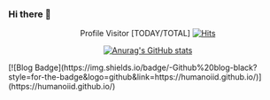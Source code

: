 ### Hi there 👋




<div align=center>



Profile Visitor [TODAY/TOTAL]  [![Hits](https://hits.seeyoufarm.com/api/count/incr/badge.svg?url=https%3A%2F%2Fgithub.com%2FHumanoiid&count_bg=%2379C83D&title_bg=%23555555&icon=&icon_color=%23E7E7E7&title=hits&edge_flat=false)](https://hits.seeyoufarm.com)

</div>


<div align=center>
  
[![Anurag's GitHub stats](https://github-readme-stats.vercel.app/api?username=humanoiid)](https://github.com/anuraghazra/github-readme-stats)

</div>
[![Blog Badge](https://img.shields.io/badge/-Github%20blog-black?style=for-the-badge&logo=github&link=https://humanoiid.github.io/)](https://humanoiid.github.io/)

<!--
**Humanoiid/Humanoiid** is a ✨ _special_ ✨ repository because its `README.md` (this file) appears on your GitHub profile.

Here are some ideas to get you started:

- 🔭 I’m currently working on ...
- 🌱 I’m currently learning ...
- 👯 I’m looking to collaborate on ...
- 🤔 I’m looking for help with ...
- 💬 Ask me about ...
- 📫 How to reach me: ...
- 😄 Pronouns: ...
- ⚡ Fun fact: ...
-->
